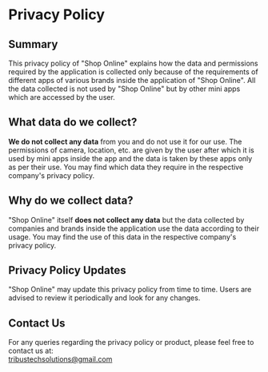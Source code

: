 # Privacy Policy

## Summary

This privacy policy of "Shop Online" explains how the data and permissions required by the application is collected only because of the requirements of different apps of various brands inside the application of "Shop Online". All the data collected is not used by "Shop Online" but by other mini apps which are accessed by the user.

## What data do we collect?

**We do not collect any data** from you and do not use it for our use. The permissions of camera, location, etc. are given by the user after which it is used by mini apps inside the app and the data is taken by these apps only as per their use. You may find which data they require in the respective company's privacy policy.

## Why do we collect data?

"Shop Online" itself **does not collect any data** but the data collected by companies and brands inside the application use the data according to their usage. You may find the use of this data in the respective company's privacy policy.

## Privacy Policy Updates

"Shop Online" may update this privacy policy from time to time. Users are advised to review it periodically and look for any changes.

## Contact Us

For any queries regarding the privacy policy or product, please feel free to contact us at:<br>
tribustechsolutions@gmail.com
